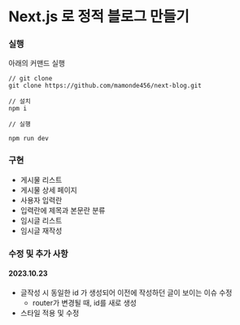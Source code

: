 # Next.js 로 정적 블로그 만들기

### 실행

아래의 커맨드 실행

```
// git clone
git clone https://github.com/mamonde456/next-blog.git

// 설치
npm i

// 실행

npm run dev

```

### 구현

- 게시물 리스트
- 게시물 상세 페이지
- 사용자 입력란
- 입력란에 제목과 본문란 분류
- 임시글 리스트
- 임시글 재작성

### 수정 및 추가 사항

#### 2023.10.23

- 글작성 시 동일한 id 가 생성되어 이전에 작성하던 글이 보이는 이슈 수정
  - router가 변경될 때, id를 새로 생성
- 스타일 적용 및 수정
